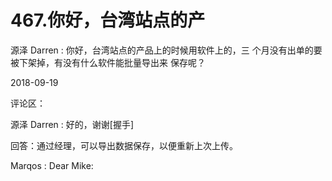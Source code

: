 # 467.你好，台湾站点的产

源泽 Darren : 你好，台湾站点的产品上的时候用软件上的，三 个月没有出单的要被下架掉，有没有什么软件能批量导出来 保存呢？

2018-09-19

评论区：

源泽 Darren : 好的，谢谢[握手]

回答：通过经理，可以导出数据保存，以便重新上次上传。

Marqos : Dear Mike: